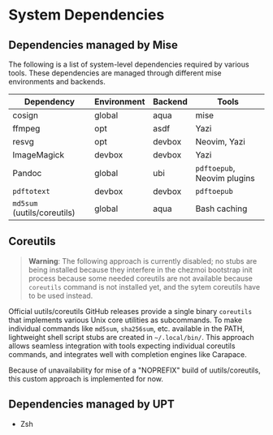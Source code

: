 # System Dependencies

## Dependencies managed by Mise

The following is a list of system-level dependencies required by various tools.
These dependencies are managed through different mise environments and
backends.

| Dependency | Environment | Backend | Tools |
|------------|-------------|---------|-------|
| cosign | global | aqua | mise |
| ffmpeg | opt | asdf | Yazi |
| resvg | opt | devbox | Neovim, Yazi |
| ImageMagick | devbox | devbox | Yazi |
| Pandoc | global | ubi | `pdftoepub`, Neovim plugins |
| `pdftotext` | devbox | devbox | `pdftoepub` |
| `md5sum` (uutils/coreutils) | global | aqua | Bash caching |

## Coreutils

> **Warning**: The following approach is currently disabled; no stubs are being
> installed because they interfere in the chezmoi bootstrap init process
> because some needed coreutils are not available because `coreutils` command
> is not installed yet, and the sytem coreutils have to be used instead.

Official uutils/coreutils GitHub releases provide a single binary `coreutils`
that implements various Unix core utilities as subcommands. To make individual
commands like `md5sum`, `sha256sum`, etc. available in the PATH, lightweight
shell script stubs are created in `~/.local/bin/`. This approach allows
seamless integration with tools expecting individual coreutils commands, and
integrates well with completion engines like Carapace.

Because of unavailability for mise of a "NOPREFIX" build of uutils/coreutils,
this custom approach is implemented for now.

## Dependencies managed by UPT

- Zsh
